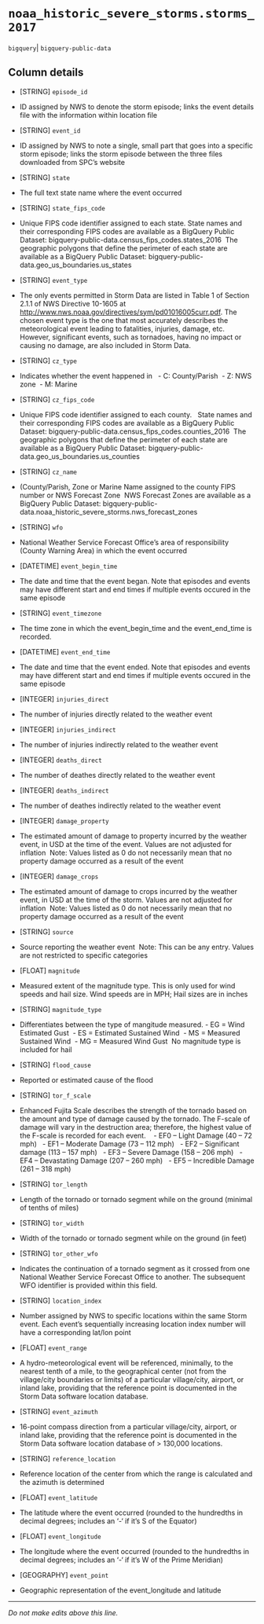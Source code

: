 # `noaa_historic_severe_storms.storms_2017`
`bigquery`| `bigquery-public-data`

## Column details
* [STRING]    `episode_id`
 - ID assigned by NWS to denote the storm episode; links the event details file with the information within location file
* [STRING]    `event_id`
 - ID assigned by NWS to note a single, small part that goes into a specific storm episode; links the storm episode between the three files downloaded from SPC’s website
* [STRING]    `state`
 - The full text state name where the event occurred
* [STRING]    `state_fips_code`
 - Unique FIPS code identifier assigned to each state. State names and their corresponding FIPS codes are available as a BigQuery Public Dataset: bigquery-public-data.census_fips_codes.states_2016  The geographic polygons that define the perimeter of each state are available as a BigQuery Public Dataset: bigquery-public-data.geo_us_boundaries.us_states
* [STRING]    `event_type`
 - The only events permitted in Storm Data are listed in Table 1 of Section 2.1.1 of NWS Directive 10-1605 at http://www.nws.noaa.gov/directives/sym/pd01016005curr.pdf. The chosen event type is the one that most accurately describes the meteorological event leading to fatalities, injuries, damage, etc. However, significant events, such as tornadoes, having no impact or causing no damage, are also included in Storm Data.
* [STRING]    `cz_type`
 - Indicates whether the event happened in   - C: County/Parish  - Z: NWS zone  - M: Marine
* [STRING]    `cz_fips_code`
 - Unique FIPS code identifier assigned to each county.   State names and their corresponding FIPS codes are available as a BigQuery Public Dataset: bigquery-public-data.census_fips_codes.counties_2016  The geographic polygons that define the perimeter of each state are available as a BigQuery Public Dataset: bigquery-public-data.geo_us_boundaries.us_counties
* [STRING]    `cz_name`
 - (County/Parish, Zone or Marine Name assigned to the county FIPS number or NWS Forecast Zone  NWS Forecast Zones are available as a BigQuery Public Dataset: bigquery-public-data.noaa_historic_severe_storms.nws_forecast_zones
* [STRING]    `wfo`
 - National Weather Service Forecast Office’s area of responsibility (County Warning Area) in which the event occurred
* [DATETIME]  `event_begin_time`
 - The date and time that the event began. Note that episodes and events may have different start and end times if multiple events occured in the same episode
* [STRING]    `event_timezone`
 - The time zone in which the event_begin_time and the event_end_time is recorded.
* [DATETIME]  `event_end_time`
 - The date and time that the event ended. Note that episodes and events may have different start and end times if multiple events occured in the same episode
* [INTEGER]   `injuries_direct`
 - The number of injuries directly related to the weather event
* [INTEGER]   `injuries_indirect`
 - The number of injuries indirectly related to the weather event
* [INTEGER]   `deaths_direct`
 - The number of deathes directly related to the weather event
* [INTEGER]   `deaths_indirect`
 - The number of deathes indirectly related to the weather event
* [INTEGER]   `damage_property`
 - The estimated amount of damage to property incurred by the weather event, in USD at the time of the event. Values are not adjusted for inflation  Note: Values listed as 0 do not necessarily mean that no property damage occurred as a result of the event
* [INTEGER]   `damage_crops`
 - The estimated amount of damage to crops incurred by the weather event, in USD at the time of the storm. Values are not adjusted for inflation  Note: Values listed as 0 do not necessarily mean that no property damage occurred as a result of the event
* [STRING]    `source`
 - Source reporting the weather event  Note: This can be any entry. Values are not restricted to specific categories
* [FLOAT]     `magnitude`
 - Measured extent of the magnitude type. This is only used for wind speeds and hail size. Wind speeds are in MPH; Hail sizes are in inches
* [STRING]    `magnitude_type`
 - Differentiates between the type of mangitude measured. - EG = Wind Estimated Gust  - ES = Estimated Sustained Wind  - MS = Measured Sustained Wind  - MG = Measured Wind Gust  No magnitude type is included for hail
* [STRING]    `flood_cause`
 - Reported or estimated cause of the flood
* [STRING]    `tor_f_scale`
 - Enhanced Fujita Scale describes the strength of the tornado based on the amount and type of damage caused by the tornado. The F-scale of damage will vary in the destruction area; therefore, the highest value of the F-scale is recorded for each event.    - EF0 – Light Damage (40 – 72 mph)   - EF1 – Moderate Damage (73 – 112 mph)   - EF2 – Significant damage (113 – 157 mph)   - EF3 – Severe Damage (158 – 206 mph)   - EF4 – Devastating Damage (207 – 260 mph)   - EF5 – Incredible Damage (261 – 318 mph)
* [STRING]    `tor_length`
 - Length of the tornado or tornado segment while on the ground (minimal of tenths of miles)
* [STRING]    `tor_width`
 - Width of the tornado or tornado segment while on the ground (in feet)
* [STRING]    `tor_other_wfo`
 - Indicates the continuation of a tornado segment as it crossed from one National Weather Service Forecast Office to another. The subsequent WFO identifier is provided within this field.
* [STRING]    `location_index`
 - Number assigned by NWS to specific locations within the same Storm event. Each event’s sequentially increasing location index number will have a corresponding lat/lon point
* [FLOAT]     `event_range`
 - A hydro-meteorological event will be referenced, minimally, to the nearest tenth of a mile, to the geographical center (not from the village/city boundaries or limits) of a particular village/city, airport, or inland lake, providing that the reference point is documented in the Storm Data software location database.
* [STRING]    `event_azimuth`
 - 16-point compass direction from a particular village/city, airport, or inland lake, providing that the reference point is documented in the Storm Data software location database of > 130,000 locations.
* [STRING]    `reference_location`
 - Reference location of the center from which the range is calculated and the azimuth is determined
* [FLOAT]     `event_latitude`
 - The latitude where the event occurred (rounded to the hundredths in decimal degrees; includes an ‘-‘ if it’s S of the Equator)
* [FLOAT]     `event_longitude`
 - The longitude where the event occurred (rounded to the hundredths in decimal degrees; includes an ‘-‘ if it’s W of the Prime Meridian)
* [GEOGRAPHY] `event_point`
 - Geographic representation of the event_longitude and latitude

-------------------------------------------------------------------------------
*Do not make edits above this line.*
